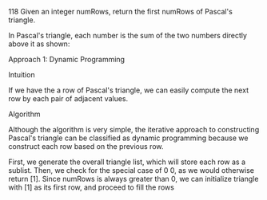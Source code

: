 118 Given an integer numRows, return the first numRows of Pascal's triangle.

In Pascal's triangle, each number is the sum of the two numbers directly above it as shown:

Approach 1: Dynamic Programming

Intuition

If we have the a row of Pascal's triangle, we can easily compute the next row by each pair of adjacent values.

Algorithm

Although the algorithm is very simple, the iterative approach to constructing Pascal's triangle can be classified as dynamic programming because we construct each row based on the previous row.

First, we generate the overall triangle list, which will store each row as a sublist. Then, we check for the special case of 
0
0, as we would otherwise return [1]. Since numRows is always greater than 0, we can initialize triangle with [1] as its first row, and proceed to fill the rows 

